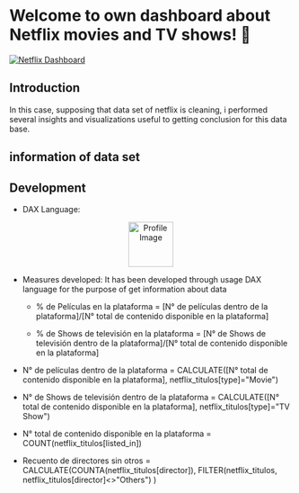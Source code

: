 # Welcome to own dashboard about Netflix movies and TV shows! 👋


[![Netflix Dashboard](https://e7.pngegg.com/pngimages/495/355/png-clipart-hyperlink-computer-icons-link-building-link-miscellaneous-text.png)](https://github.com/RodriNico2206/Power-BI/blob/master/Netflix%20Movies-TV%20Shows/Netflix%20Movies-TV%20Shows.pdf)


## Introduction
In this case, supposing that data set of netflix is cleaning, i performed several insights and visualizations useful to getting conclusion for this data base.

## information of data set



## Development

- DAX Language:

<div id="badges" align="center">
  <img src="https://www.ati-mirage.com.au/wp-content/uploads/2021/03/powerbidax.png" alt="Profile Image" style="width: 80px; height: 80px;"/>
</div>

- Measures developed:
It has been developed through usage DAX language for the purpose of get information about data

  - % de Películas en la plataforma = [N° de películas dentro de la plataforma]/[N° total de contenido disponible en la plataforma]

  - % de Shows de televisión en la plataforma = [N° de Shows de televisión dentro de la plataforma]/[N° total de contenido disponible en la plataforma]

 - N° de películas dentro de la plataforma = CALCULATE([N° total de contenido disponible en la plataforma],
  netflix_titulos[type]="Movie")

 - N° de Shows de televisión dentro de la plataforma = CALCULATE([N° total de contenido disponible en la plataforma],
  netflix_titulos[type]="TV Show")

 - N° total de contenido disponible en la plataforma = COUNT(netflix_titulos[listed_in])

 - Recuento de directores sin otros = CALCULATE(COUNTA(netflix_titulos[director]), 
  FILTER(netflix_titulos, netflix_titulos[director]<>"Others") )
